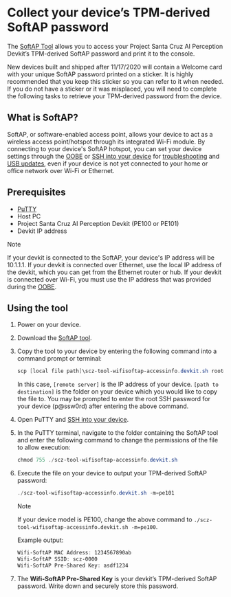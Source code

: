 # Collect your device’s TPM-derived SoftAP password

The [SoftAP Tool](https://github.com/microsoft/Project-Santa-Cruz-Preview/blob/main/tools/SoftAP-access-info-tool/scz-tool-wifisoftap-accessinfo.devkit.sh) allows you to access your Project Santa Cruz AI Perception Devkit’s TPM-derived SoftAP password and print it to the console.

New devices built and shipped after 11/17/2020 will contain a Welcome card with your unique SoftAP password printed on a sticker. It is highly recommended that you keep this sticker so you can refer to it when needed. If you do not have a sticker or it was misplaced, you will need to complete the following tasks to retrieve your TPM-derived password from the device.

## What is SoftAP?

SoftAP, or software-enabled access point, allows your device to act as a wireless access point/hotspot through its integrated Wi-Fi module. By connecting to your device's SoftAP hotspot, you can set your device settings through the [OOBE](https://github.com/microsoft/Project-Santa-Cruz-Preview/blob/main/user-guides/getting_started/oobe.md) or [SSH into your device](https://github.com/microsoft/Project-Santa-Cruz-Preview/blob/main/user-guides/general/troubleshooting/ssh_and_serial_connection_setup.md) for [troubleshooting](https://github.com/microsoft/Project-Santa-Cruz-Preview/blob/main/user-guides/general/troubleshooting/general_devkit_troubleshooting.md) and [USB updates](https://github.com/microsoft/Project-Santa-Cruz-Preview/blob/main/user-guides/updating/usb_updating.md), even if your device is not yet connected to your home or office network over Wi-Fi or Ethernet.

## Prerequisites

- [PuTTY](https://www.chiark.greenend.org.uk/~sgtatham/putty/latest.html)
- Host PC
- Project Santa Cruz AI Perception Devkit (PE100 or PE101)
- Devkit IP address

> [!NOTE]
> If your devkit is connected to the SoftAP, your device's IP address will be 10.1.1.1. If your devkit is connected over Ethernet, use the local IP address of the devkit, which you can get from the Ethernet router or hub. If your devkit is connected over Wi-Fi, you must use the IP address that was provided during the [OOBE](https://github.com/microsoft/Project-Santa-Cruz-Preview/blob/main/user-guides/getting_started/oobe.md).

## Using the tool

1. Power on your device.

1. Download the [SoftAP tool](https://github.com/microsoft/Project-Santa-Cruz-Preview/blob/main/tools/SoftAP-access-info-tool/scz-tool-wifisoftap-accessinfo.devkit.sh).

1. Copy the tool to your device by entering the following command into a command prompt or terminal:

    ```powershell
    scp [local file path]\scz-tool-wifisoftap-accessinfo.devkit.sh root@[remote server]:/[path to destination]
    ```

    In this case, ```[remote server]``` is the IP address of your device. ```[path to destination]``` is the folder on your device which you would like to copy the file to. You may be prompted to enter the root SSH password for your device (p@ssw0rd) after entering the above command.

1. Open PuTTY and [SSH into your device](https://github.com/microsoft/Project-Santa-Cruz-Preview/blob/main/user-guides/general/troubleshooting/ssh_and_serial_connection_setup.md).

1. In the PuTTY terminal, navigate to the folder containing the SoftAP tool and enter the following command to change the permissions of the file to allow execution:

    ```powershell
    chmod 755 ./scz-tool-wifisoftap-accessinfo.devkit.sh
    ```

1. Execute the file on your device to output your TPM-derived SoftAP password:

    ```powershell
    ./scz-tool-wifisoftap-accessinfo.devkit.sh -m=pe101
    ```

    > [!NOTE]
    > If your device model is PE100, change the above command to ```./scz-tool-wifisoftap-accessinfo.devkit.sh -m=pe100```.

    Example output:

    ```powershell
    Wifi-SoftAP MAC Address: 1234567890ab
    Wifi-SoftAP SSID: scz-0000
    Wifi-SoftAP Pre-Shared Key: asdf1234  
    ```

1. The **Wifi-SoftAP Pre-Shared Key** is your devkit’s TPM-derived SoftAP password. Write down and securely store this password.
